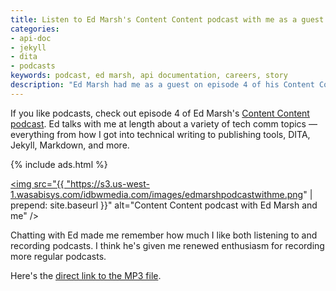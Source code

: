 ```yaml
---
title: Listen to Ed Marsh's Content Content podcast with me as a guest
categories:
- api-doc
- jekyll
- dita
- podcasts
keywords: podcast, ed marsh, api documentation, careers, story
description: "Ed Marsh had me as a guest on episode 4 of his Content Content podcast, which is now available to listen to."
---
```


If you like podcasts, check out episode 4 of Ed Marsh's [Content Content podcast](http://edmarsh.com/2015/07/08/content-content-podcast-episode-4-curse-of-knowledge-with-tom-johnson). Ed talks with me at length about a variety of tech comm topics &mdash; everything from how I got into technical writing to publishing tools, DITA, Jekyll, Markdown, and more.

{% include ads.html %}

<a href="http://edmarsh.com/2015/07/08/content-content-podcast-episode-4-curse-of-knowledge-with-tom-johnson"><img src="{{ "https://s3.us-west-1.wasabisys.com/idbwmedia.com/images/edmarshpodcastwithme.png" | prepend: site.baseurl }}" alt="Content Content podcast with Ed Marsh and me" /></a>

Chatting with Ed made me remember how much I like both listening to and recording podcasts. I think he's given me renewed enthusiasm for recording more regular podcasts.

Here's the [direct link to the MP3 file](http://media.blubrry.com/contentcontent/p/edmarsh.com//images/2015/07/Content_Content_podcast_S1E4_Curse_of_knowledge_with_Tom_Johnson.mp3).
